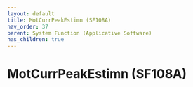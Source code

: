 ```yaml
---
layout: default
title: MotCurrPeakEstimn (SF108A)
nav_order: 37
parent: System Function (Applicative Software)
has_children: true
---
```

# MotCurrPeakEstimn (SF108A)
